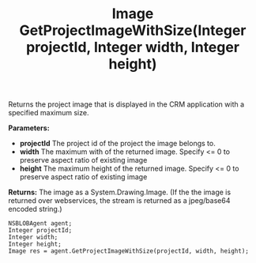 ﻿---
uid: crmscript_ref_NSBLOBAgent_GetProjectImageWithSize
title: Image GetProjectImageWithSize(Integer projectId, Integer width, Integer height)
intellisense: NSBLOBAgent.GetProjectImageWithSize
keywords: NSBLOBAgent, GetProjectImageWithSize
so.topic: reference
---

Returns the project image that is displayed in the CRM application with a specified maximum size.

**Parameters:**
 - **projectId** The project id of the project the image belongs to.
 - **width** The maximum with of the returned image. Specify <= 0 to preserve aspect ratio of existing image
 - **height** The maximum height of the returned image. Specify <= 0 to preserve aspect ratio of existing image

**Returns:** The image as a System.Drawing.Image. (If the the image is returned over webservices, the stream is returned as a jpeg/base64 encoded string.)

```crmscript
NSBLOBAgent agent;
Integer projectId;
Integer width;
Integer height;
Image res = agent.GetProjectImageWithSize(projectId, width, height);
```

